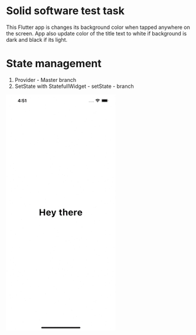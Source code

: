 # Solid software test task
This Flutter app is changes its background color when tapped anywhere on the screen.
App also update color of the title text to white if background is dark and black if its light.

# State management
1. Provider - Master branch
2. SetState with StatefullWidget - setState - branch


![image](https://github.com/hasnolife/solid_task/blob/master/test.gif)